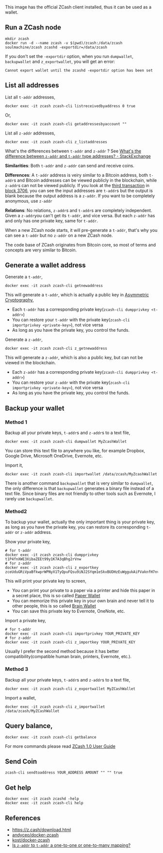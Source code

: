 This image has the official ZCash client installed, thus it can be used as a wallet.

## Run a ZCash node

    mkdir zcash
    docker run -d --name zcash -v $(pwd)/zcash:/data/zcash soulmachine/zcash zcashd -exportdir=/data/zcash

If you don't set the `-exportdir` option, when you run `dumpwallet`, `backupwallet` and `z_exportwallet`, you will get an error:

    Cannot export wallet until the zcashd -exportdir option has been set


## List all addresses

List all `t-addr` addresses,

    docker exec -it zcash zcash-cli listreceivedbyaddress 0 true

Or,

    docker exec -it zcash zcash-cli getaddressesbyaccount ""

List all `z-addr` addresses,

    docker exec -it zcash zcash-cli z_listaddresses

What's the differences between `t-addr` and `z-addr` ? See [What's the difference between `z-addr` and `t-addr` type addresses? - StackExchange](https://bitcoin.stackexchange.com/a/49420/48381)

**Similarities**: Both `t-addr` and `z-addr` can send and receive coins.

**Differences**: A `t-addr` address is veiry similar to a Bitcoin address, both `t-addr`s and Bitcoin addresses can be viewed publicly in the blockchain, while `z-addr`s can not be viewed publicly.  If you look at the [third transaction](https://explorer.zcha.in/transactions/10475a6a60bee70c8e95d24dbfce9626cf1633c7377c9111e1b275140e2cfb5d) in [block 3706](https://explorer.zcha.in/blocks/0000000483614b20aedc4806e41e1890e580cee401dcbc24bf118cebb8615c46), you can see the input addresses are `t-addr`s but the output is blank because the output address is a `z-addr`. If you want to be completely anonymous, use `z-addr`

**Relations**: No relations, `z-addr`s and `t-addr`s are completely independent. Given a `z-addr`you can't get its `t-addr`, and vice versa. But each `z-addr` has and only has one private key, same for `t-addr`.

When a new ZCash node starts, it will pre-generate a `t-addr`, that's why you can see a `t-addr` but no `z-addr` on a new ZCash node.

The code base of ZCash originates from Bitcoin core, so most of terms and concepts are very similar to Bitcoin.


## Generate a wallet address

Generate a `t-addr`,

    docker exec -it zcash zcash-cli getnewaddress

This will generate a `t-addr`, which is actually a public key in [Asymmetric Cryptography](https://en.wikipedia.org/wiki/Public-key_cryptography),

* Each `t-addr` has a corresponding private key(`zcash-cli dumpprivkey <t-addr>`)
* You can restore your `t-addr` with the private key(`zcash-cli importprivkey <private-key>`), not vice versa
* As long as you have the private key, you control the funds.

Generate a `z-addr`,

    docker exec -it zcash zcash-cli z_getnewaddress

This will generate a `z-addr`, which is also a public key, but can not be viewed in the blockchain.

* Each `z-addr` has a corresponding private key(`zcash-cli dumpprivkey <t-addr>`)
* You can restore your `z-addr` with the private key(`zcash-cli importprivkey <private-key>`), not vice versa
* As long as you have the private key, you control the funds.


## Backup your wallet


### Method 1

Backup all your private keys, `t-addr`s and `z-addr`s to a text file,

    docker exec -it zcash zcash-cli dumpwallet MyZcashWallet

You can store this text file to anywhere you like, for example Dropbox, Google Drive, Microsoft OneDrive, Evernote, etc.

Import it,

    docker exec -it zcash zcash-cli importwallet /data/zcash/MyZcashWallet

There is another command `backupwallet` that is very similar to `dumpwallet`, the only difference is that `backupwallet` generates a binary file instead of a text file. Since binary files are not friendly to other tools such as Evernote, I rarely use `backupwallet`.


### Method2

To backup your wallet, actually the only important thing is your private key, as long as you have the private key, you can restore its corresponding `t-addr` or `z-addr` address.

Show your private key,

    # for t-addr
    docker exec -it zcash zcash-cli dumpprivkey t1P4fnXWE3XibaZEEt99y1K7A3qBhg2rVnw
    # for z-addr
    docker exec -it zcash zcash-cli z_exportkey zceUduGRiVpaBfkwprWPNyX1TyQpuFQsu9iNJ2SYqm1eSkvBUDHzEuWggukAiFVaknfH7nvG8twzxfi1uegpNaYe6bYkWFr

This will print your private key to screen,

* You can print your private to a paper via a printer and hide this paper in a secret place, this is so called [Paper Wallet](https://en.bitcoin.it/wiki/Paper_wallet)
* You can memorize this private key in your own brain and never tell it to other people, this is so called [Brain Wallet](https://en.bitcoin.it/wiki/Brainwallet)
* You can save this private key to Evernote, OneNote, etc.

Import a private key,

    # for t-addr
    docker exec -it zcash zcash-cli importprivkey YOUR_PRIVATE_KEY
    # for z-addr
    docker exec -it zcash zcash-cli z_importkey YOUR_PRIVATE_KEY

Usually I prefer the second method because it has better compatibility(compatible human brain, printers, Evernote, etc.).


### Method 3

Backup all your private keys, `t-addr`s and `z-addr`s to a text file,

    docker exec -it zcash zcash-cli z_exportwallet MyZCashWallet


Import a wallet,

    docker exec -it zcash zcash-cli z_importwallet /data/zcash/MyZCashWallet


## Query balance,

    docker exec -it zcash zcash-cli getbalance

For more commands please read [ZCash 1.0 User Guide](https://github.com/zcash/zcash/wiki/1.0-User-Guide)


## Send Coin

    zcash-cli sendtoaddress YOUR_ADDRESS AMOUNT "" "" true


## Get help

    docker exec -it zcash zcashd -help
    docker exec -it zcash zcash-cli help


## References

* <https://z.cash/download.html>
* [andyceo/docker-zcash](https://github.com/andyceo/docker-zcash)
* [kost/docker-zcash](https://github.com/kost/docker-zcash)
* [Is `z-addr` to `t-addr` a one-to-one or one-to-many mapping?](https://forum.z.cash/t/is-z-addr-to-t-addr-a-one-to-one-or-one-to-many-mapping/15249)
